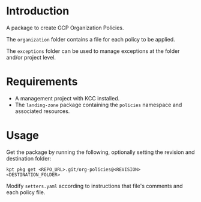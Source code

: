 # Introduction 
A package to create GCP Organization Policies.

The `organization` folder contains a file for each policy to be applied.

The `exceptions` folder can be used to manage exceptions at the folder and/or project level.

# Requirements
- A management project with KCC installed.
- The `landing-zone` package containing the `policies` namespace and associated resources.

# Usage
Get the package by running the following, optionally setting the revision and destination folder:

`kpt pkg get <REPO_URL>.git/org-policies@<REVISION> <DESTINATION_FOLDER>`

Modify `setters.yaml` according to instructions that file's comments and each policy file.